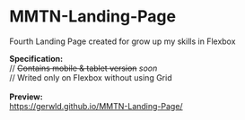 # MMTN-Landing-Page
Fourth Landing Page created for grow up my skills in Flexbox

<b>Specification:</b><br>
// <del>Contains mobile & tablet version</del> <i>soon</i><br>
// Writed only on Flexbox without using Grid<br>
<br>
<b>Preview:</b><br>
https://gerwld.github.io/MMTN-Landing-Page/

